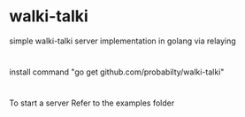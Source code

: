 # walki-talki

simple walki-talki server implementation in golang via relaying
#
install command 
"go get github.com/probabilty/walki-talki"
#
To start a server 
Refer to the examples folder 
